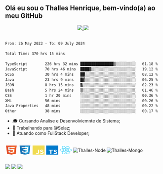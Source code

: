 ## Olá eu sou o Thalles Henrique, bem-vindo(a) ao meu GitHub

<div align="center">
  <a href="https://github.com/Thalles-HsA">
  <img height="180em" src="https://github-readme-stats.vercel.app/api?username=Thalles-HsA&show_icons=true&theme=radical&include_all_commits=true&count_private=true"/>
  <img height="180em" src="https://github-readme-stats.vercel.app/api/top-langs/?username=Thalles-HsA&exclude_repo=github-readme-stats,Pong,Freeway-JS&langs_count=5&theme=radical"/>
</div><br>
  
  <!--START_SECTION:waka-->

```txt
From: 26 May 2023 - To: 09 July 2024

Total Time: 370 hrs 15 mins

TypeScript        226 hrs 32 mins ███████████████▒░░░░░░░░░   61.18 %
JavaScript        70 hrs 46 mins  ████▓░░░░░░░░░░░░░░░░░░░░   19.12 %
SCSS              30 hrs 4 mins   ██░░░░░░░░░░░░░░░░░░░░░░░   08.12 %
Java              23 hrs 9 mins   █▓░░░░░░░░░░░░░░░░░░░░░░░   06.25 %
JSON              8 hrs 15 mins   ▓░░░░░░░░░░░░░░░░░░░░░░░░   02.23 %
Bash              5 hrs 24 mins   ▒░░░░░░░░░░░░░░░░░░░░░░░░   01.46 %
CSS               1 hr 20 mins    ░░░░░░░░░░░░░░░░░░░░░░░░░   00.36 %
XML               56 mins         ░░░░░░░░░░░░░░░░░░░░░░░░░   00.26 %
Java Properties   48 mins         ░░░░░░░░░░░░░░░░░░░░░░░░░   00.22 %
Other             38 mins         ░░░░░░░░░░░░░░░░░░░░░░░░░   00.17 %
```

<!--END_SECTION:waka-->

  - 🎓 Cursando Analise e Desenvolviemnte de Sistema;
  - 🌱 Trabalhando para @Selaz;
  - 🎯 Atuando como FullStack Developer;
 
<div style="display: inline_block"><br>
  <img align="center" alt="Thalles-HTML" height="30" width="40" src="https://raw.githubusercontent.com/devicons/devicon/master/icons/html5/html5-original.svg">
  <img align="center" alt="Thalles-CSS" height="30" width="40" src="https://raw.githubusercontent.com/devicons/devicon/master/icons/css3/css3-original.svg">
  <img align="center" alt="Thalles-Js" height="30" width="40" src="https://raw.githubusercontent.com/devicons/devicon/master/icons/javascript/javascript-plain.svg">
  <img align="center" alt="Thalles-Ts" height="30" width="40" src="https://raw.githubusercontent.com/devicons/devicon/master/icons/typescript/typescript-plain.svg">
  <img align="center" alt="Thalles-React" height="30" width="40" src="https://raw.githubusercontent.com/devicons/devicon/master/icons/react/react-original.svg">
  <img align="center" alt="Thalles-Node" height="30" width="40" src="https://cdn.jsdelivr.net/gh/devicons/devicon/icons/nodejs/nodejs-original.svg" />
  <img align="center" alt="Thalles-Mongo" height="30" width="40" src="https://cdn.jsdelivr.net/gh/devicons/devicon/icons/mongodb/mongodb-original.svg" />
  
</div>

 ##
  
<div>
  <a href="https://www.linkedin.com/in/thalles-hsa" target="_blank"><img src="https://img.shields.io/badge/-LinkedIn-%230077B5?style=for-the-badge&logo=linkedin&logoColor=white" target="_blank"></a> 
  <a href="https://instagram.com/thalleshsa" target="_blank"><img src="https://img.shields.io/badge/-Instagram-%23E4405F?style=for-the-badge&logo=instagram&logoColor=white" target="_blank"></a>
  <a href = "mailto:thsa.henrique@gmail.com"><img src="https://img.shields.io/badge/-Gmail-%23333?style=for-the-badge&logo=gmail&logoColor=white" target="_blank"></a>
   
</div>
